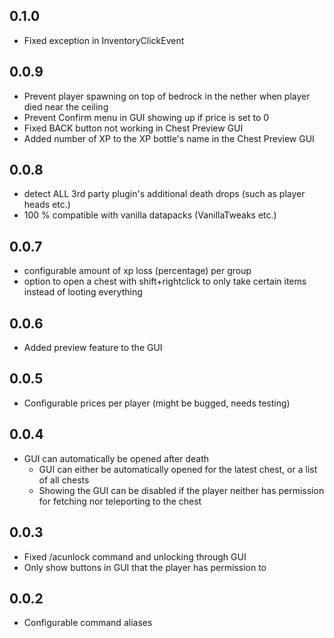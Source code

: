 ## 0.1.0
- Fixed exception in InventoryClickEvent

## 0.0.9
- Prevent player spawning on top of bedrock in the nether when player died near the ceiling
- Prevent Confirm menu in GUI showing up if price is set to 0
- Fixed BACK button not working in Chest Preview GUI
- Added number of XP to the XP bottle's name in the Chest Preview GUI

## 0.0.8
- detect ALL 3rd party plugin's additional death drops (such as player heads etc.)
- 100 % compatible with vanilla datapacks (VanillaTweaks etc.)

## 0.0.7
- configurable amount of xp loss (percentage) per group
- option to open a chest with shift+rightclick to only take certain items instead of looting everything

## 0.0.6
- Added preview feature to the GUI

## 0.0.5
- Configurable prices per player (might be bugged, needs testing)

## 0.0.4
- GUI can automatically be opened after death
  - GUI can either be automatically opened for the latest chest, or a list of all chests
  - Showing the GUI can be disabled if the player neither has permission for fetching nor teleporting to the chest

## 0.0.3
- Fixed /acunlock command and unlocking through GUI
- Only show buttons in GUI that the player has permission to

## 0.0.2
- Configurable command aliases